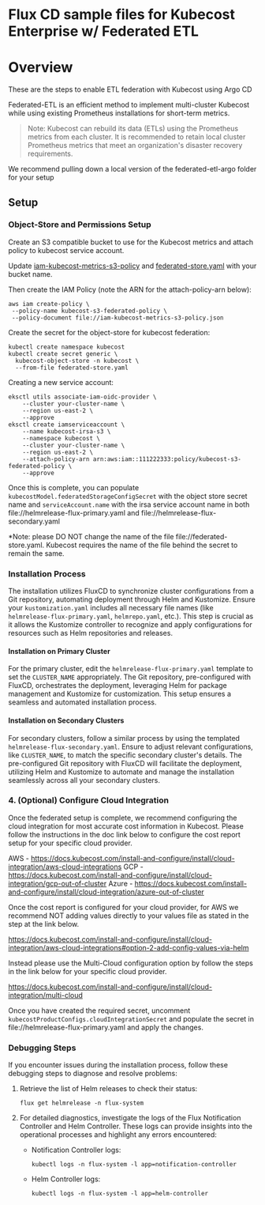 # Flux CD sample files for Kubecost Enterprise w/ Federated ETL

# Overview

These are the steps to enable ETL federation with Kubecost using Argo CD

Federated-ETL is an efficient method to implement multi-cluster Kubecost while using existing Prometheus installations for short-term metrics.

> Note: Kubecost can rebuild its data (ETLs) using the Prometheus metrics from each cluster. It is recommended to retain local cluster Prometheus metrics that meet an organization's disaster recovery requirements.

We recommend pulling down a local version of the federated-etl-argo folder for your setup

## Setup

###  Object-Store and Permissions Setup

Create an S3 compatible bucket to use for the Kubecost metrics and attach policy to kubecost service account.

Update [iam-kubecost-metrics-s3-policy](iam-kubecost-metrics-s3-policy) and [federated-store.yaml](federated-store.yaml) with your bucket name.

Then create the IAM Policy (note the ARN for the attach-policy-arn below):

```
aws iam create-policy \
 --policy-name kubecost-s3-federated-policy \
 --policy-document file://iam-kubecost-metrics-s3-policy.json
```

Create the secret for the object-store for kubecost federation:

```
kubectl create namespace kubecost
kubectl create secret generic \
  kubecost-object-store -n kubecost \
  --from-file federated-store.yaml
```

Creating a new service account:

```
eksctl utils associate-iam-oidc-provider \
    --cluster your-cluster-name \
    --region us-east-2 \
    --approve
eksctl create iamserviceaccount \
    --name kubecost-irsa-s3 \
    --namespace kubecost \
    --cluster your-cluster-name \
    --region us-east-2 \
    --attach-policy-arn arn:aws:iam::111222333:policy/kubecost-s3-federated-policy \
    --approve
```

Once this is complete, you can populate `kubecostModel.federatedStorageConfigSecret` with the object store secret name and `serviceAccount.name` with the irsa service account name in both file://helmrelease-flux-primary.yaml and file://helmrelease-flux-secondary.yaml

*Note: please DO NOT change the name of the file file://federated-store.yaml. Kubecost requires the name of the file behind the secret to remain the same.


### Installation Process

The installation utilizes FluxCD to synchronize cluster configurations from a Git repository, automating deployment through Helm and Kustomize. Ensure your `kustomization.yaml` includes all necessary file names (like `helmrelease-flux-primary.yaml`, `helmrepo.yaml`, etc.). This step is crucial as it allows the Kustomize controller to recognize and apply configurations for resources such as Helm repositories and releases.

#### Installation on Primary Cluster

For the primary cluster, edit the `helmrelease-flux-primary.yaml` template to set the `CLUSTER_NAME` appropriately. The Git repository, pre-configured with FluxCD, orchestrates the deployment, leveraging Helm for package management and Kustomize for customization. This setup ensures a seamless and automated installation process.

#### Installation on Secondary Clusters

For secondary clusters, follow a similar process by using the templated `helmrelease-flux-secondary.yaml`. Ensure to adjust relevant configurations, like `CLUSTER_NAME`, to match the specific secondary cluster's details. The pre-configured Git repository with FluxCD will facilitate the deployment, utilizing Helm and Kustomize to automate and manage the installation seamlessly across all your secondary clusters.

### 4. (Optional) Configure Cloud Integration

Once the federated setup is complete, we recommend configuring the cloud integration for most accurate cost information in Kubecost.  Please follow the instructions in the doc link below to configure the cost report setup for your specific cloud provider.

AWS - https://docs.kubecost.com/install-and-configure/install/cloud-integration/aws-cloud-integrations
GCP - https://docs.kubecost.com/install-and-configure/install/cloud-integration/gcp-out-of-cluster
Azure - https://docs.kubecost.com/install-and-configure/install/cloud-integration/azure-out-of-cluster

Once the cost report is configured for your cloud provider, for AWS we recommend NOT adding values directly to your values file as stated in the step at the link below.

https://docs.kubecost.com/install-and-configure/install/cloud-integration/aws-cloud-integrations#option-2-add-config-values-via-helm

Instead please use the Multi-Cloud configuration option by follow the steps in the link below for your specific cloud provider.

https://docs.kubecost.com/install-and-configure/install/cloud-integration/multi-cloud

Once you have created the required secret, uncomment `kubecostProductConfigs.cloudIntegrationSecret` and populate the secret in file://helmrelease-flux-primary.yaml and apply the changes.

### Debugging Steps

If you encounter issues during the installation process, follow these debugging steps to diagnose and resolve problems:

1. Retrieve the list of Helm releases to check their status:
   ```
   flux get helmrelease -n flux-system
   ```

2. For detailed diagnostics, investigate the logs of the Flux Notification Controller and Helm Controller. These logs can provide insights into the operational processes and highlight any errors encountered:
   - Notification Controller logs:
     ```
     kubectl logs -n flux-system -l app=notification-controller
     ```
   - Helm Controller logs:
     ```
     kubectl logs -n flux-system -l app=helm-controller
     ```




